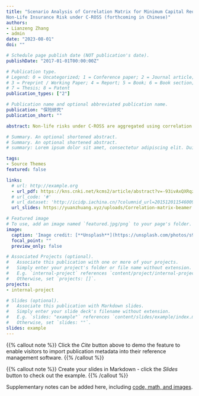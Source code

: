 ```yaml
---
title: "Scenario Analysis of Correlation Matrix for Minimum Capital Requirement of
Non-Life Insurance Risk under C-ROSS (forthcoming in Chinese)"
authors:
- Lianzeng Zhang
- admin
date: "2023-08-01"
doi: ""

# Schedule page publish date (NOT publication's date).
publishDate: "2017-01-01T00:00:00Z"

# Publication type.
# Legend: 0 = Uncategorized; 1 = Conference paper; 2 = Journal article;
# 3 = Preprint / Working Paper; 4 = Report; 5 = Book; 6 = Book section;
# 7 = Thesis; 8 = Patent
publication_types: ["2"]

# Publication name and optional abbreviated publication name.
publication: "保险研究"
publication_short: ""

abstract: Non-life risks under C-ROSS are aggregated using correlation matrix, and scenario testing of correlation assumption is required for prudential supervision and capital management purposes. Due to the nature of the correlation matrix, the scenario testing in previous studies only provides minimum capital estimates under independence correlation matrix, comonotonicity correlation matrix and the correlation matrix respectively proposed by regulators, which generates very different results from actual situations. To address these issues, this paper uses the solvency disclosure data of 58 Chinese P&C insurance companies in 2022Q2 to conduct an orthogonal experiment with the modified nearest correlation matrix, generating the minimum capital requirement of each P&C insurance company under multiple scenarios and give range analysis and heterogeneity analysis. The results of this paper show that (1) The sensitivity of minimum capital may be overstated by using perfectly correlated and perfectly uncorrelated scenarios; (2) When the regulatory authorities systematically increase the elements of correlation matrix, capital pressure is higher for P&C insurers whose main businesses include automobile insurance, property insurance, marine and cargo insurance, liability insurance and short-term accident insurance, and whose main businesses are not overly concentrated; (3) The business structure of P&C insurers significantly affects the sensitivity of minimum capital to some single correlation coefficient.; (4) The nearest correlation matrix method does not involve discussion of eigenvalues and gives more reasonable sensitivity results than the traditional spectral decomposition method and (5) When performing the scenario analysis of correlation matrix, the orthogonal experiment method is less time costly compared to the stochastic simulation method and there are some differences in the tail characteristics of the empirical distribution generated by these two methods. The findings of this paper explain the heterogeneity of the minimum capital sensitivity of P&C insurers, and provide further reference for the testing of C-ROSS.

# Summary. An optional shortened abstract.
# Summary. An optional shortened abstract.
# summary: Lorem ipsum dolor sit amet, consectetur adipiscing elit. Duis posuere tellus ac convallis placerat. Proin tincidunt magna sed ex sollicitudin condimentum.

tags:
- Source Themes
featured: false

links:
  # url: http://example.org
  - url_pdf: https://kns.cnki.net/kcms2/article/abstract?v=-93ivAxQXRqzzcNySdFUwk9-dmhl5TXUfvG6GzxDfDLVrTNEsPtz2q5pg0vmNmFoHN1SIhNDuIcYp84e8ub8g8SeIYA9egyjG_QYkQW17KBOu81515Ct-3cwQhtZtWT7IiQxYrTeJCPg0Mq9h9UBtA==&uniplatform=NZKPT&language=CHS
  # url_code: '#'
  # url_dataset: 'http://icidp.iachina.cn/?columnid_url=2015120115460095'
  url_slides: https://yuanzhuang.xyz/uploads/Correlation-matrix-beamer.pdf

# Featured image
# To use, add an image named `featured.jpg/png` to your page's folder. 
image:
  caption: 'Image credit: [**Unsplash**](https://unsplash.com/photos/s9CC2SKySJM)'
  focal_point: ""
  preview_only: false

# Associated Projects (optional).
#   Associate this publication with one or more of your projects.
#   Simply enter your project's folder or file name without extension.
#   E.g. `internal-project` references `content/project/internal-project/index.md`.
#   Otherwise, set `projects: []`.
projects:
- internal-project

# Slides (optional).
#   Associate this publication with Markdown slides.
#   Simply enter your slide deck's filename without extension.
#   E.g. `slides: "example"` references `content/slides/example/index.md`.
#   Otherwise, set `slides: ""`.
slides: example
---
```


{{% callout note %}}
Click the *Cite* button above to demo the feature to enable visitors to import publication metadata into their reference management software.
{{% /callout %}}

{{% callout note %}}
Create your slides in Markdown - click the *Slides* button to check out the example.
{{% /callout %}}

Supplementary notes can be added here, including [code, math, and images](https://wowchemy.com/docs/writing-markdown-latex/).
